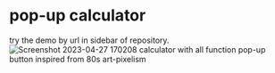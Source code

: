 # pop-up calculator
try the demo by url in sidebar of repository. 
![Screenshot 2023-04-27 170208](https://user-images.githubusercontent.com/126380434/234830867-2d9c2e04-0306-447c-9693-6c2754141829.png)
calculator with all function pop-up button
inspired from 80s art-pixelism
